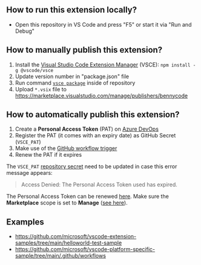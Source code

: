 ## How to run this extension locally?

- Open this repository in VS Code and press "F5" or start it via "Run and Debug"

## How to manually publish this extension?

1. Install the [Visual Studio Code Extension Manager](https://www.npmjs.com/package/@vscode/vsce) (VSCE): `npm install -g @vscode/vsce`
1. Update version number in "package.json" file
1. Run command [`vsce package`](https://code.visualstudio.com/api/working-with-extensions/publishing-extension#usage) inside of repository
1. Upload `*.vsix` file to https://marketplace.visualstudio.com/manage/publishers/bennycode

## How to automatically publish this extension?

1. Create a **Personal Access Token** (PAT) on [Azure DevOps](https://azure.microsoft.com/services/devops/)
2. Register the PAT (it comes with an expiry date) as GitHub Secret (`VSCE_PAT`)
3. Make use of the [GitHub workflow trigger](https://github.com/bennycode/sort-everything/actions/workflows/publish-extension.yml)
4. Renew the PAT if it expires

The `VSCE_PAT` [repository secret](https://github.com/bennycode/sort-everything/settings/secrets/actions) need to be updated in case this error message appears:

> Access Denied: The Personal Access Token used has expired.

The Personal Access Token can be renewed [here](https://dev.azure.com/bennycode/_usersSettings/tokens). Make sure the **Marketplace** scope is set to **Manage** ([see here](https://code.visualstudio.com/api/working-with-extensions/publishing-extension)).

## Examples

- https://github.com/microsoft/vscode-extension-samples/tree/main/helloworld-test-sample
- https://github.com/microsoft/vscode-platform-specific-sample/tree/main/.github/workflows
